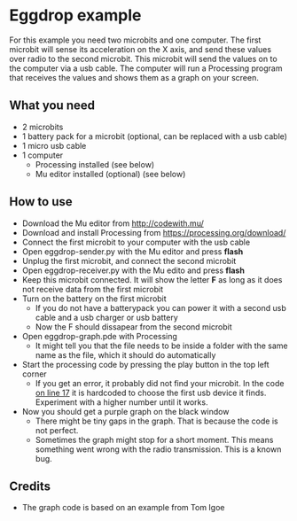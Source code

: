 # Eggdrop example
For this example you need two microbits and one computer. The first microbit will sense its acceleration on the X axis, and send these values over radio to the second microbit. This microbit will send the values on to the computer via a usb cable. The computer will run a Processing program that receives the values and shows them as a graph on your screen.

## What you need
- 2 microbits
- 1 battery pack for a microbit (optional, can be replaced with a usb cable)
- 1 micro usb cable
- 1 computer
  - Processing installed (see below)
  - Mu editor installed (optional) (see below)

## How to use
- Download the Mu editor from http://codewith.mu/
- Download and install Processing from https://processing.org/download/
- Connect the first microbit to your computer with the usb cable
- Open eggdrop-sender.py with the Mu editor and press **flash**
- Unplug the first microbit, and connect the second microbit
- Open eggdrop-receiver.py with the Mu edito and press **flash**
- Keep this microbit connected. It will show the letter **F** as long as it does not receive data from the first microbit
- Turn on the battery on the first microbit
  - If you do not have a batterypack you can power it with a second usb cable and a usb charger or usb battery
  - Now the F should dissapear from the second microbit
- Open eggdrop-graph.pde with Processing
  - It might tell you that the file needs to be inside a folder with the same name as the file, which it should do automatically
- Start the processing code by pressing the play button in the top left corner
  - If you get an error, it probably did not find your microbit. In the code [on line 17](https://github.com/tiigbg/microbit-examples/blob/master/eggdrop/eggdrop-graph.pde#L17) it is hardcoded to choose the first usb device it finds. Experiment with a higher number until it works.
- Now you should get a purple graph on the black window
  - There might be tiny gaps in the graph. That is because the code is not perfect.
  - Sometimes the graph might stop for a short moment. This means something went wrong with the radio transmission. This is a known bug.


## Credits
- The graph code is based on an example from Tom Igoe
